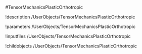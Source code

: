 <!-- MOOSE Object Documentation Stub: Remove this when content is added. -->
#TensorMechanicsPlasticOrthotropic

!description /UserObjects/TensorMechanicsPlasticOrthotropic

!parameters /UserObjects/TensorMechanicsPlasticOrthotropic

!inputfiles /UserObjects/TensorMechanicsPlasticOrthotropic

!childobjects /UserObjects/TensorMechanicsPlasticOrthotropic
